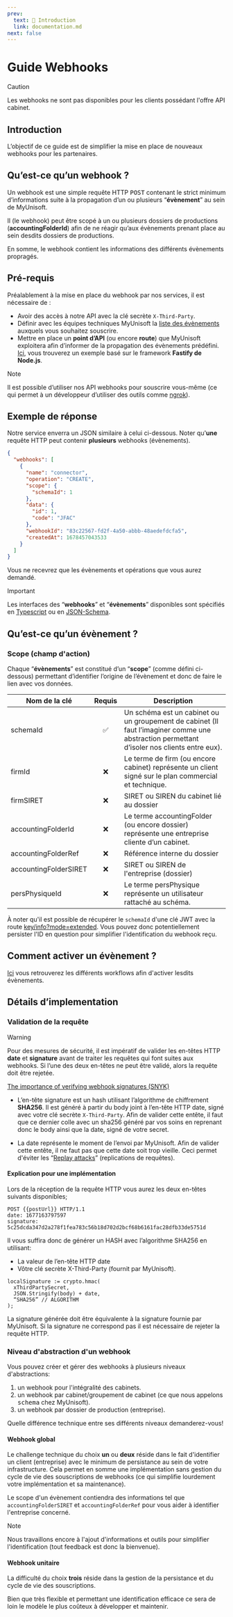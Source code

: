 ```yaml
---
prev:
  text: 🐤 Introduction
  link: documentation.md
next: false
---
```


# Guide Webhooks

> [!CAUTION]  
> Les webhooks ne sont pas disponibles pour les clients possédant l'offre API cabinet.

## Introduction
L’objectif de ce guide est de simplifier la mise en place de nouveaux webhooks pour les partenaires.

## Qu’est-ce qu’un webhook ?

Un webhook est une simple requête HTTP <kbd>POST</kbd> contenant le strict minimum d’informations suite à la propagation d’un ou plusieurs “**évènement**” au sein de MyUnisoft. 

Il (le webhook) peut être scopé à un ou plusieurs dossiers de productions (**accountingFolderId**) afin de ne réagir qu’aux évènements prenant place au sein desdits dossiers de productions.

En somme, le webhook contient les informations des différents évènements propragés.

## Pré-requis

Préalablement à la mise en place du  webhook par nos services, il est nécessaire de :

- Avoir des accès à notre API avec la clé secrète `X-Third-Party`.
- Définir avec les équipes techniques MyUnisoft la [liste des évènements](https://github.com/MyUnisoft/events/blob/main/docs/events.md) auxquels vous souhaitez souscrire.
- Mettre en place un **point d’API** (ou encore **route**) que MyUnisoft exploitera afin d’informer de la propagation des évènements prédéfini. [Ici](https://github.com/MyUnisoft/events/tree/main/example/fastify), vous trouverez un exemple basé sur le framework **Fastify de Node.js**.

> [!NOTE]
> Il est possible d’utiliser nos API webhooks pour souscrire vous-même (ce qui permet à un développeur d’utiliser des outils comme [ngrok](https://ngrok.com/)).

## Exemple de réponse

Notre service enverra un JSON similaire à celui ci-dessous. Noter qu'**une** requête HTTP peut contenir **plusieurs** webhooks (évènements).

```json
{
  "webhooks": [
    {
      "name": "connector",
      "operation": "CREATE",
      "scope": {
        "schemaId": 1
      },
      "data": {
        "id": 1,
        "code": "JFAC"
      },
      "webhookId": "83c22567-fd2f-4a50-abbb-48aedefdcfa5",
      "createdAt": 1678457043533
    }
  ]
}
```

Vous ne recevrez que les évènements et opérations que vous aurez demandé.

> [!IMPORTANT]
> Les interfaces des “**webhooks**” et “**évènements**” disponibles sont spécifiés en [Typescript](https://github.com/MyUnisoft/events/blob/main/docs/events.md) ou en [JSON-Schema](https://github.com/MyUnisoft/events/tree/main/docs/json-schema/events).

## Qu’est-ce qu’un évènement ?

### Scope (champ d'action)

Chaque “**évènements**” est constitué d’un “**scope**” (comme défini ci-dessous) permettant d’identifier l’origine de l’évènement et donc de faire le lien avec vos données.

| Nom de la clé | Requis | Description |
| --- | :---: | --- |
| schemaId | ✅ | Un schéma est un cabinet ou un groupement de cabinet (Il faut l’imaginer comme une abstraction permettant d’isoler nos clients entre eux). |
| firmId | ❌ | Le terme de firm (ou encore cabinet) représente un client signé sur le plan commercial et technique. |
| firmSIRET | ❌ | SIRET ou SIREN du cabinet lié au dossier |
| accountingFolderId | ❌ | Le terme accountingFolder (ou encore dossier) représente une entreprise cliente d’un cabinet. |
| accountingFolderRef | ❌ | Référence interne du dossier |
| accountingFolderSIRET | ❌ | SIRET ou SIREN de l'entreprise (dossier) |
| persPhysiqueId | ❌ | Le terme persPhysique représente un utilisateur rattaché au schéma. |

À noter qu'il est possible de récupérer le `schemaId` d'une clé JWT avec la route [key/info?mode=extended](https://github.com/MyUnisoft/api-partenaires/blob/main/docs/endpoints/endpoints_accessibles.md#r%C3%A9cup%C3%A9ration-des-informations-du-token-et-des-routes-accessibles). Vous pouvez donc potentiellement persister l'ID en question pour simplifier l'identification du webhook reçu.

## Comment activer un évènement ?

[Ici](https://myunisoft.atlassian.net/wiki/external/YjM0ZTdlYzNjNzc5NGNjZjgwNjFhMjc2YmVkZTc1ZTU) vous retrouverez les différents workflows afin d'activer lesdits évènements.

## Détails d’implementation

### Validation de la requête

> [!WARNING]
> Pour des mesures de sécurité, il est impératif de valider les en-têtes HTTP **date** et **signature** avant de traiter les requêtes qui font suites aux webhooks. Si l’une des deux en-têtes ne peut être validé, alors la requête doit être rejetée.
> 
> [The importance of verifying webhook signatures (SNYK)](https://snyk.io/blog/verifying-webhook-signatures/)

- L’en-tête <kdb>signature</kdb> est un hash utilisant l’algorithme de chiffrement **SHA256**. Il est généré à partir du <kdb>body</kdb> joint à l’en-tête HTTP date, signé avec votre clé secrète `X-Third-Party`. Afin de valider cette entête, il faut que ce dernier colle avec un sha256 généré par vos soins en reprenant donc le body ainsi que la date, signé de votre secret.

- La date représente le moment de l’envoi par MyUnisoft. Afin de valider cette entête, il ne faut pas que cette date soit trop vieille. Ceci permet d'éviter les “[Replay attacks](https://hookdeck.com/webhooks/guides/webhook-security-vulnerabilities-guide#man-in-the-middle-attack)” (replications de requêtes).

#### Explication pour une implémentation

Lors de la réception de la requête HTTP vous aurez les deux en-têtes suivants disponibles;

```
POST {{postUrl}} HTTP/1.1
date: 1677163797597
signature: 5c25dcda347d2a278f1fea783c56b18d702d2bcf68b6161fac28dfb33de5751d
```

Il vous suffira donc de générer un HASH avec l’algorithme SHA256 en utilisant:
- La valeur de l’en-tête HTTP date
- Vôtre clé secrète X-Third-Party (fournit par MyUnisoft).

```
localSignature := crypto.hmac(
  xThirdPartySecret,
  JSON.Stringify(body) + date, 
  “SHA256” // ALGORITHM
);
```

La signature générée doit être équivalente à la signature fournie par MyUnisoft. Si la signature ne correspond pas il est nécessaire de rejeter la requête HTTP.

### Niveau d'abstraction d'un webhook

Vous pouvez créer et gérer des webhooks à plusieurs niveaux d'abstractions:

1. un webhook pour l'intégralité des cabinets.
2. un webhook par cabinet/groupement de cabinet (ce que nous appelons <kbd>schema</kbd> chez MyUnisoft).
3. un webhook par dossier de production (entreprise).

Quelle différence technique entre ses différents niveaux demanderez-vous!

#### Webhook global

Le challenge technique du choix **un** ou **deux** réside dans le fait d'identifier un client (entreprise) avec le minimum de persistance au sein de votre infrastructure. Cela permet en somme une implémentation sans gestion du cycle de vie des souscriptions de webhooks (ce qui simplifie lourdement votre implémentation et sa maintenance).

Le scope d'un évènement contiendra des informations tel que `accountingFolderSIRET` et `accountingFolderRef` pour vous aider à identifier l'entreprise concerné.

> [!NOTE]
> Nous travaillons encore à l'ajout d'informations et outils pour simplifier l'identification (tout feedback est donc la bienvenue).

#### Webhook unitaire

La difficulté du choix **trois** réside dans la gestion de la persistance et du cycle de vie des souscriptions.

Bien que très flexible et permettant une identification efficace ce sera de loin le modèle le plus coûteux à développer et maintenir.
